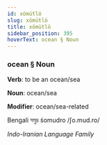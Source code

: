 ```yaml
---
id: xömütlö
slug: xömütlö
title: xömütlö
sidebar_position: 395
hoverText: ocean § Noun
---
```


### ocean § Noun

**Verb**: to be an ocean/sea

**Noun**: ocean/sea

**Modifier**: ocean/sea-related

Bengali সমুদ্র śomudro /ʃo.mud.ro/

*Indo-Iranian Language Family*